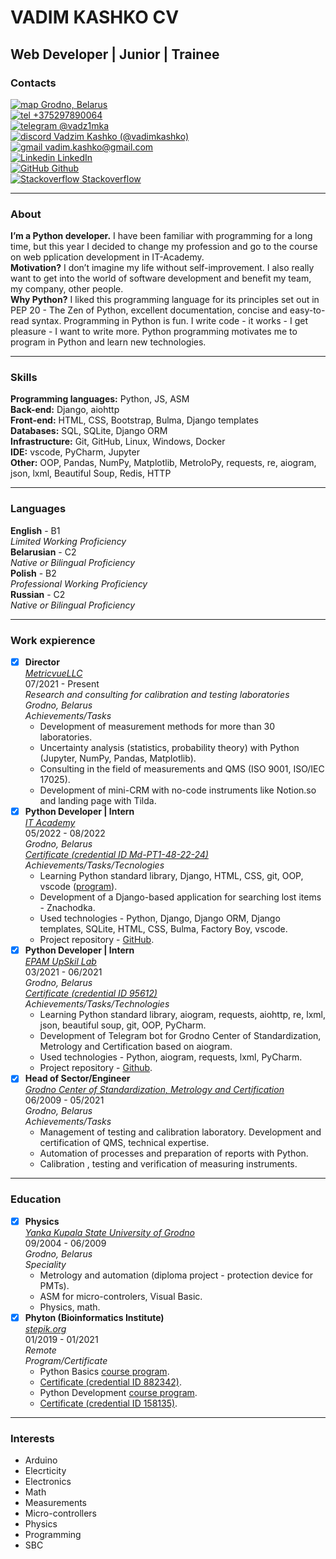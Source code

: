 # VADIM KASHKO CV

## Web Developer | Junior | Trainee

### Contacts

[![map](https://icongr.am/fontawesome/map.svg?size=16&color=currentColor) Grodno, Belarus](https://goo.gl/maps/yMVxjfwaKUcj9ir8A)  
[![tel](https://icongr.am/fontawesome/phone.svg?size=16&color=currentColor) +375297890064](tel:+375297890064)  
[![telegram](https://icongr.am/simple/telegram.svg?size=16&color=currentColor) @vadz1mka](https://t.me/vadz1mka)  
[![discord](https://icongr.am/simple/discord.svg?size=16&color=currentColor) Vadzim Kashko (@vadimkashko)](https://discordapp.com/users/404374992541974534)  
[![gmail](https://icongr.am/simple/gmail.svg?size=16&color=currentColor) vadim.kashko@gmail.com](mailto:vadim.kashko@gmail.com)  
[![Linkedin](https://icongr.am/simple/linkedin.svg?size=16&color=currentColor) LinkedIn](https://linkedin.com/in/vadzimkashko)  
[![GitHub](https://icongr.am/simple/github.svg?size=16&color=currentColor) Github](https://github.com/vadimkashko)  
[![Stackoverflow](https://icongr.am/simple/stackoverflow.svg?size=16&color=currentColor) Stackoverflow](https://bit.ly/3qblCfm)

---

### About

**I’m a Python developer.** I have been familiar with programming for a long time, but this year I decided to change my profession and go to the course on web pplication development in IT-Academy.  
**Motivation?** I don’t imagine my life without self-improvement. I also really want to get into the world of software development and benefit my team, my company, other people.  
**Why Python?** I liked this programming language for its principles set out in PEP 20 - The Zen of Python, excellent documentation, concise and easy-to-read syntax. Programming in Python is fun. I write code - it works - I get pleasure - I want to write more. Python programming motivates me to program in Python and learn new technologies.

---

### Skills

**Programming languages:** Python, JS, ASM  
**Back-end:** Django, aiohttp  
**Front-end:** HTML, CSS, Bootstrap, Bulma, Django templates  
**Databases:** SQL, SQLite, Django ORM  
**Infrastructure:** Git, GitHub, Linux, Windows, Docker  
**IDE:** vscode, PyCharm, Jupyter  
**Other:** OOP, Pandas, NumPy, Matplotlib, MetroloPy, requests, re, aiogram, json, lxml, Beautiful Soup, Redis, HTTP

---

### Languages

**English** - B1  
_Limited Working Proficiency_  
**Belarusian** - C2  
_Native or Bilingual Proficiency_  
**Polish** - B2  
_Professional Working Proficiency_  
**Russian** - C2  
_Native or Bilingual Proficiency_

---

### Work expierence

-   [x] **Director**  
         [_MetricvueLLC_](http://metricvue.tilda.ws/)  
         07/2021 - Present  
         _Research and consulting for calibration and testing laboratories_  
         _Grodno, Belarus_  
         _Achievements/Tasks_
    -   Development of measurement methods for more than 30 laboratories.
    -   Uncertainty analysis (statistics, probability theory) with Python
        (Jupyter, NumPy, Pandas, Matplotlib).
    -   Consulting in the field of measurements and QMS (ISO 9001,
        ISO/IEC 17025).
    -   Development of mini-CRM with no-code instruments like Notion.so
        and landing page with Tilda.
-   [x] **Python Developer | Intern**  
         [_IT Academy_](https://www.it-academy.by/)  
         05/2022 - 08/2022  
         _Grodno, Belarus_  
         [_Certificate (credential ID Md-PT1-48-22-24)_](https://drive.google.com/file/d/1Fi6buDdF4QpRkhUppigSQuANKUgyqxS7/view?usp=sharing)  
         _Achievements/Tasks/Tecnologies_
    -   Learning Python standard library, Django, HTML, CSS, git, OOP, vscode ([program](https://www.it-academy.by/course/python-developer/)).
    -   Development of a Django-based application for searching lost items - Znachodka.
    -   Used technologies - Python, Django, Django ORM, Django templates, SQLite, HTML, CSS, Bulma, Factory Boy, vscode.
    -   Project repository - [GitHub](https://github.com/vadimkashko/znachodka).
-   [x] **Python Developer | Intern**  
         [_EPAM UpSkil Lab_](https://training.epam.com/)  
         03/2021 - 06/2021  
         _Grodno, Belarus_  
         [_Certificate (credential ID 95612)_](https://drive.google.com/file/d/1vNzhL3VTX7kfFU4G3zXbXmosvDXDSmTg/view?usp=sharing)  
         _Achievements/Tasks/Technologies_
    -   Learning Python standard library, aiogram, requests, aiohttp, re, lxml, json, beautiful soup, git, OOP, PyCharm.
    -   Development of Telegram bot for Grodno Center of
        Standardization, Metrology and Certification based on aiogram.
    -   Used technologies - Python, aiogram, requests, lxml, PyCharm.
    -   Project repository - [Github](https://github.com/vadimkashko/GrCSMS_bot).
-   [x] **Head of Sector/Engineer**  
         [_Grodno Center of Standardization, Metrology and Certification_](http://csms.grodno.by/)  
         06/2009 - 05/2021  
         _Grodno, Belarus_  
         _Achievements/Tasks_
    -   Management of testing and calibration laboratory.
        Development and certification of QMS, technical expertise.
    -   Automation of processes and preparation of reports with Python.
    -   Сalibration , testing and verification of measuring instruments.

---

### Education

-   [x] **Physics**  
         [_Yanka Kupala State University of Grodno_](https://www.grsu.by/)  
         09/2004 - 06/2009  
         _Grodno, Belarus_  
         _Speciality_
    -   Metrology and automation (diploma project - protection device for PMTs).
    -   ASM for micro-controlers, Visual Basic.
    -   Physics, math.
-   [x] **Phyton (Bioinformatics Institute)**  
         [_stepik.org_](https://stepik.org/)  
         01/2019 - 01/2021  
         _Remote_  
         _Program/Certificate_
    -   Python Basics [course program](https://stepik.org/course/512/syllabus).
    -   [Certificate (credential ID 882342)](https://stepik.org/cert/882342).
    -   Python Development [course program](https://stepik.org/course/67/syllabus).
    -   [Certificate (credential ID 158135)](https://stepik.org/cert/158135).

---

### Interests

-   Arduino
-   Elecrticity
-   Electronics
-   Math
-   Measurements
-   Micro-controllers
-   Physics
-   Programming
-   SBC
